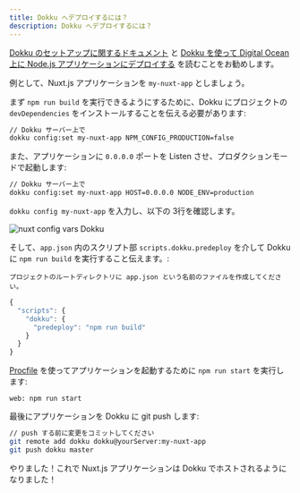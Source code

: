 ```yaml
---
title: Dokku へデプロイするには？
description: Dokku へデプロイするには？
---
```


[Dokku のセットアップに関するドキュメント](http://dokku.viewdocs.io/dokku/getting-started/installation/) と [Dokku を使って Digital Ocean 上に Node.js アプリケーションにデプロイする](http://jakeklassen.com/post/deploying-a-node-app-on-digital-ocean-using-dokku/) を読むことをお勧めします。

例として、Nuxt.js アプリケーションを `my-nuxt-app` としましょう。

まず `npm run build` を実行できるようにするために、Dokku にプロジェクトの `devDependencies` をインストールすることを伝える必要があります:

```bash
// Dokku サーバー上で
dokku config:set my-nuxt-app NPM_CONFIG_PRODUCTION=false
```

また、アプリケーションに `0.0.0.0` ポートを Listen させ、プロダクションモードで起動します:

```bash
// Dokku サーバー上で
dokku config:set my-nuxt-app HOST=0.0.0.0 NODE_ENV=production
```

`dokku config my-nuxt-app` を入力し、以下の 3行を確認します。

![nuxt config vars Dokku](https://i.imgur.com/9FNsaoQ.png)

そして、`app.json` 内のスクリプト部 `scripts.dokku.predeploy` を介して Dokku に `npm run build` を実行すること伝えます。:

`プロジェクトのルートディレクトリに app.json という名前のファイルを作成してください。`

```js
{
  "scripts": {
    "dokku": {
      "predeploy": "npm run build"
    }
  }
}
```

[Procfile](http://dokku.viewdocs.io/dokku/deployment/methods/dockerfiles/#procfiles-and-multiple-processes) を使ってアプリケーションを起動するために `npm run start` を実行します:

```
web: npm run start
```

最後にアプリケーションを Dokku に git push します:

```bash
// push する前に変更をコミットしてください
git remote add dokku dokku@yourServer:my-nuxt-app
git push dokku master
```

やりました！これで Nuxt.js アプリケーションは Dokku でホストされるようになりました！
